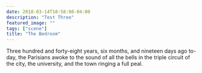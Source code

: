 ```yaml
---
date: 2018-03-14T10:58:08-04:00
description: "Test Three"
featured_image: ""
tags: ["scene"]
title: "The Bedroom"
---
```


Three hundred and forty-eight years, six months, and nineteen days ago
to-day, the Parisians awoke to the sound of all the bells in the triple
circuit of the city, the university, and the town ringing a full peal.
